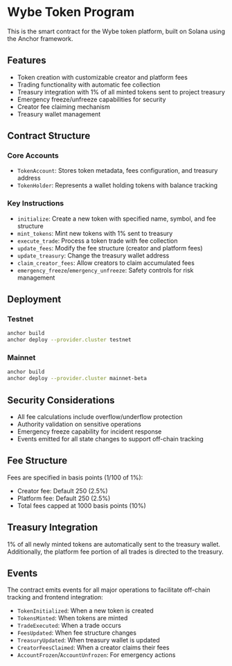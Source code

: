
# Wybe Token Program

This is the smart contract for the Wybe token platform, built on Solana using the Anchor framework.

## Features

- Token creation with customizable creator and platform fees
- Trading functionality with automatic fee collection
- Treasury integration with 1% of all minted tokens sent to project treasury
- Emergency freeze/unfreeze capabilities for security
- Creator fee claiming mechanism
- Treasury wallet management

## Contract Structure

### Core Accounts
- `TokenAccount`: Stores token metadata, fees configuration, and treasury address
- `TokenHolder`: Represents a wallet holding tokens with balance tracking

### Key Instructions
- `initialize`: Create a new token with specified name, symbol, and fee structure
- `mint_tokens`: Mint new tokens with 1% sent to treasury
- `execute_trade`: Process a token trade with fee collection
- `update_fees`: Modify the fee structure (creator and platform fees)
- `update_treasury`: Change the treasury wallet address
- `claim_creator_fees`: Allow creators to claim accumulated fees
- `emergency_freeze`/`emergency_unfreeze`: Safety controls for risk management

## Deployment

### Testnet
```bash
anchor build
anchor deploy --provider.cluster testnet
```

### Mainnet
```bash
anchor build
anchor deploy --provider.cluster mainnet-beta
```

## Security Considerations

- All fee calculations include overflow/underflow protection
- Authority validation on sensitive operations
- Emergency freeze capability for incident response
- Events emitted for all state changes to support off-chain tracking

## Fee Structure

Fees are specified in basis points (1/100 of 1%):
- Creator fee: Default 250 (2.5%)
- Platform fee: Default 250 (2.5%)
- Total fees capped at 1000 basis points (10%)

## Treasury Integration

1% of all newly minted tokens are automatically sent to the treasury wallet. Additionally, the platform fee portion of all trades is directed to the treasury.

## Events

The contract emits events for all major operations to facilitate off-chain tracking and frontend integration:
- `TokenInitialized`: When a new token is created
- `TokensMinted`: When tokens are minted
- `TradeExecuted`: When a trade occurs
- `FeesUpdated`: When fee structure changes
- `TreasuryUpdated`: When treasury wallet is updated
- `CreatorFeesClaimed`: When a creator claims their fees
- `AccountFrozen`/`AccountUnfrozen`: For emergency actions
